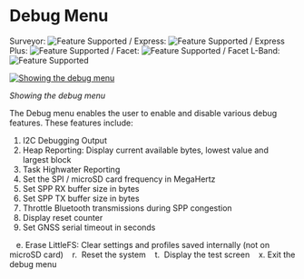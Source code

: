 # Debug Menu

Surveyor: ![Feature Supported](https://raw.githubusercontent.com/sparkfun/SparkFun_RTK_Firmware/main/docs/img/GreenDot.png) / Express: ![Feature Supported](https://raw.githubusercontent.com/sparkfun/SparkFun_RTK_Firmware/main/docs/img/GreenDot.png) / Express Plus: ![Feature Supported](https://raw.githubusercontent.com/sparkfun/SparkFun_RTK_Firmware/main/docs/img/GreenDot.png) / Facet: ![Feature Supported](https://raw.githubusercontent.com/sparkfun/SparkFun_RTK_Firmware/main/docs/img/GreenDot.png) / Facet L-Band: ![Feature Supported](https://raw.githubusercontent.com/sparkfun/SparkFun_RTK_Firmware/main/docs/img/GreenDot.png)

[![Showing the debug menu](https://cdn.sparkfun.com/r/600-600/assets/learn_tutorials/2/1/8/8/SparkFun_RTK_DebugMenu.jpg)](https://cdn.sparkfun.com/assets/learn_tutorials/2/1/8/8/SparkFun_RTK_DebugMenu.jpg)

*Showing the debug menu*

The Debug menu enables the user to enable and disable various debug features. These features include:

1. I2C Debugging Output
2. Heap Reporting: Display current available bytes, lowest value and largest block
3. Task Highwater Reporting
4. Set the SPI / microSD card frequency in MegaHertz
5. Set SPP RX buffer size in bytes
6. Set SPP TX buffer size in bytes
7. Throttle Bluetooth transmissions during SPP congestion
8. Display reset counter
9. Set GNSS serial timeout in seconds

&nbsp;&nbsp;&nbsp;e. Erase LittleFS: Clear settings and profiles saved internally (not on microSD card)
&nbsp;&nbsp;&nbsp;r. &nbsp;Reset the system
&nbsp;&nbsp;&nbsp;t. &nbsp;Display the test screen
&nbsp;&nbsp;&nbsp;x. Exit the debug menu
